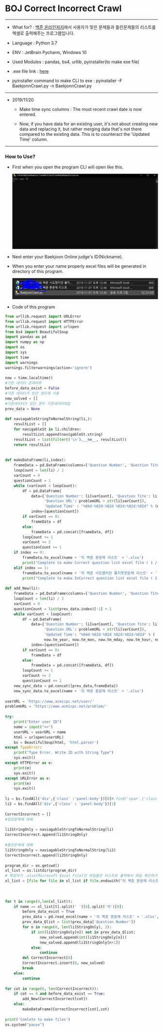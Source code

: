 BOJ Correct Incorrect Crawl
===
***

- What for? : [백준 온라인저지](https://www.acmicpc.net/)에서 사용자가 맞은 문제들과 틀린문제들의 리스트를  엑셀로 출력해주는 프로그램입니다.

- Language : Python 3.7

- ENV : JetBrain Pycharm, Windows 10

- Used Modules : pandas, bs4, urllib, pyinstaller(to make exe file)

- .exe file link : [here](https://drive.google.com/open?id=1Ev3wJoRms5eILMkyRE5mx-pRsxahQFqa)

- pyinstaller command to make CLI to exe : pyinstaller -F BaekjonnCrawl.py -n BaekjonnCrawl.py

***

- 2019/11/20

    - Make time sync columns : The most recent crawl date is now entered.

    - Now, if you have data for an existing user, it's not about creating new data and replacing it, but rather merging data that's not there compared to the existing data. This is to counteract the 'Updated Time' column.

***

### How to Use?

- First when you open the program CLI will open like this.

    
    ![img](BOJimg/1.PNG)


- Next enter your Baekjoon Online judge's ID(Nickname).


- When you enter your name properly excel files will be generated in directory of this program.


   ![img](BOJimg/2.PNG)

- Code of this program

```python
from urllib.request import URLError
from urllib.request import HTTPError
from urllib.request import urlopen
from bs4 import BeautifulSoup
import pandas as pd
import numpy as np
import os
import sys
import time
import warnings
warnings.filterwarnings(action='ignore')

now = time.localtime()
#기존 데이터 존재여부
before_data_exist = False
#기존 데이터가 있던 경우에 사용
new_solved = []
#기존데이터가 있던 경우 기존데이터대입
prev_data = None

def naviagableStringToNormalString(li,):
    resultList = []
    for navigableSt in li.children:
        resultList.append(navigableSt.string)
    resultList = list(filter(('\n').__ne__, resultList))
    return resultList


def makeDataFrame(li,index):
    frameData = pd.DataFrame(columns=['Question Number', 'Question Tite', 'Question URL','Updated Time'])
    loopCount = len(li) / 2
    varCount = 0
    questionCount = 1
    while (varCount < loopCount):
        df = pd.DataFrame(
            data={'Question Number': li[varCount], 'Question Tite': li[varCount + 1],
                  'Question URL': problemURL + str(li[varCount]),
                  'Updated Time' : "%04d-%02d-%02d %02d:%02d:%02d" % (now.tm_year, now.tm_mon, now.tm_mday, now.tm_hour, now.tm_min, now.tm_sec)},
            index=[questionCount])
        if varCount == 0:
            frameData = df
        else:
            frameData = pd.concat([frameData, df])
        loopCount += 1
        varCount += 2
        questionCount += 1
    if index == 0:
        frameData.to_excel(name + '의 백준 푼문제 리스트' + '.xlsx')
        print("Complete to make Correct question list excel file ( 1 / 2 )")
    elif index == 1:
        frameData.to_excel(name + '의 백준 시도했지만 풀지못한문제 리스트' + '.xlsx')
        print("Complete to make InCorrect question list excel file ( 2 / 2 )")

def add_New(li):
    frameData = pd.DataFrame(columns=['Question Number', 'Question Tite', 'Question URL', 'Updated Time'])
    loopCount = len(li) / 2
    varCount = 0
    questionCount = list(prev_data.index)[-1] + 1
    while varCount < loopCount:
        df = pd.DataFrame(
            data={'Question Number': li[varCount], 'Question Tite': li[varCount + 1],
                  'Question URL': problemURL + str(li[varCount]),
                  'Updated Time': "%04d-%02d-%02d %02d:%02d:%02d" % (
                  now.tm_year, now.tm_mon, now.tm_mday, now.tm_hour, now.tm_min, now.tm_sec)},
            index=[questionCount])
        if varCount == 0:
            frameData = df
        else:
            frameData = pd.concat([frameData, df])
        loopCount += 1
        varCount += 2
        questionCount += 1
    new_sync_data = pd.concat([prev_data,frameData])
    new_sync_data.to_excel(name + '의 백준 푼문제 리스트' + '.xlsx')

userURL = 'https://www.acmicpc.net/user/'
problemURL = 'https://www.acmicpc.net/problem/'

try:
    print("Enter user ID")
    name = input(">>")
    userURL = userURL + name
    html = urlopen(userURL)
    bs = BeautifulSoup(html, 'html.parser')
except TypeError:
    print("Type Error. Write ID with String Type")
    sys.exit()
except HTTPError as e:
    print(e)
    sys.exit()
except URLError as e:
    print(e)
    sys.exit()

li = bs.findAll('div',{'class' :'panel-body'})[0]#.find('span',{'class' : 'problem_number'})
li2 = bs.findAll('div',{'class' : 'panel-body'})[1]

CorrectIncorrect = []
#맞은문제에 대해

li1StringOnly = naviagableStringToNormalString(li)
CorrectIncorrect.append(li1StringOnly)

#틀린문제에 대해
li2StringOnly = naviagableStringToNormalString(li2)
CorrectIncorrect.append(li2StringOnly)

program_dir = os.getcwd()
xl_list = os.listdir(program_dir)
# 확장자가 .xlsx(Microsoft Excel File)인 파일들만 리스트로 출력해서 파일 확인하기
xl_list = [file for file in xl_list if file.endswith("의 백준 푼문제 리스트.xlsx")]



for t in range(0,len(xl_list)):
    if name == xl_list[t].split(' ')[0].split('의')[0]:
        before_data_exist = True
        prev_data = pd.read_excel(name + '의 백준 푼문제 리스트' + '.xlsx',index_col = 0)
        prev_data_Qlist = list(prev_data['Question Number'])
        for n in range(0, len(li1StringOnly), 2):
            if int(li1StringOnly[n]) not in prev_data_Qlist:
                new_solved.append(int(li1StringOnly[n]))
                new_solved.append(li1StringOnly[n+1])
            else:
                continue
        del CorrectIncorrect[0]
        CorrectIncorrect.insert(0, new_solved)
        break
    else:
        continue

for cot in range(0, len(CorrectIncorrect)):
    if cot == 0 and before_data_exist == True:
        add_New(CorrectIncorrect[cot])
    else:
        makeDataFrame(CorrectIncorrect[cot],cot)

print('Comlete to make files')
os.system("pause")

```


